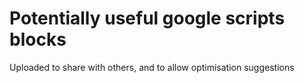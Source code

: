 # Potentially useful google scripts blocks

Uploaded to share with others, and to allow optimisation suggestions

